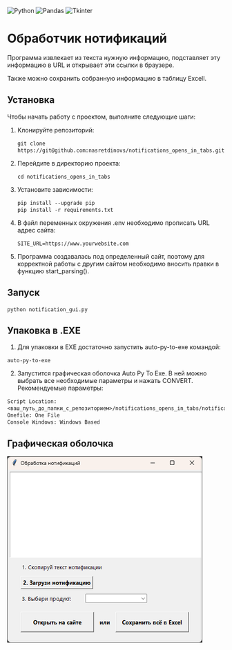 ![Python](https://img.shields.io/badge/Python-3.11%2B-blue)
![Pandas](https://img.shields.io/badge/Pandas-2.1.1-brightgreen?logo=pandas)
![Tkinter](https://img.shields.io/badge/Tkinter-8.6%2B-orange)

# Обработчик нотификаций

Программа извлекает из текста нужную информацию, подставляет эту информацию в URL и открывает эти ссылки в браузере. 

Также можно сохранить собранную информацию в таблицу Excell.

## Установка

Чтобы начать работу с проектом, выполните следующие шаги:

1. Клонируйте репозиторий:

   ```
   git clone https://git@github.com:nasretdinovs/notifications_opens_in_tabs.git
   ```

2. Перейдите в директорию проекта:

    ```
    cd notifications_opens_in_tabs
    ```

3. Установите зависимости:

    ```
    pip install --upgrade pip
    pip install -r requirements.txt
    ```

4. В файл переменных окружения .env необходимо прописать URL адрес сайта:
    ```
    SITE_URL=https://www.yourwebsite.com
    ```

5. Программа создавалась под определенный сайт, поэтому для корректной работы с другим сайтом необходимо вносить правки в функцию start_parsing().

## Запуск

```
python notification_gui.py
```

## Упаковка в .EXE

1. Для упаковки в EXE достаточно запустить auto-py-to-exe командой:

```
auto-py-to-exe
```
2. Запустится графическая оболочка Auto Py To Exe. В ней можно выбрать все необходимые параметры и нажать CONVERT. 
Рекомендуемые параметры:
```
Script Location: <ваш_путь_до_папки_с_репозиторием>/notifications_opens_in_tabs/notification_gui.py
Onefile: One File
Console Windows: Windows Based
```

## Графическая оболочка
![Notification_GUI](https://raw.githubusercontent.com/nasretdinovs/notifications_opens_in_tabs/main/preview/GUI_screenshot.png)
